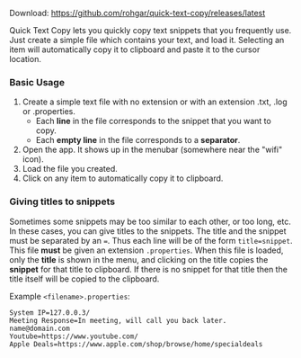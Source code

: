 Download: <https://github.com/rohgar/quick-text-copy/releases/latest>

Quick Text Copy lets you quickly copy text snippets that you frequently use. Just create a simple file which contains your text, and load it. Selecting an item will automatically copy it to clipboard and paste it to the cursor location.

### Basic Usage
 
1. Create a simple text file with no extension or with an extension .txt, .log or .properties.
    * Each **line** in the file corresponds to the snippet that you want to copy.
    * Each **empty line** in the file corresponds to a **separator**.
2. Open the app. It shows up in the menubar (somewhere near the "wifi" icon). 
3. Load the file you created.
4. Click on any item to automatically copy it to clipboard.

### Giving titles to snippets
 
Sometimes some snippets may be too similar to each other, or too long, etc. In these cases, you can give titles to the snippets. The title and the snippet must be separated by an `=`. Thus each line will be of the form `title=snippet`. This file **must** be given an extension `.properties`. When this file is loaded, only the **title** is shown in the menu, and clicking on the title copies the **snippet** for that title to clipboard. If there is no snippet for that title then the title itself will be copied to the clipboard.

 Example `<filename>.properties`:
 ```
System IP=127.0.0.3/
Meeting Response=In meeting, will call you back later.
name@domain.com
Youtube=https://www.youtube.com/
Apple Deals=https://www.apple.com/shop/browse/home/specialdeals
 ```
